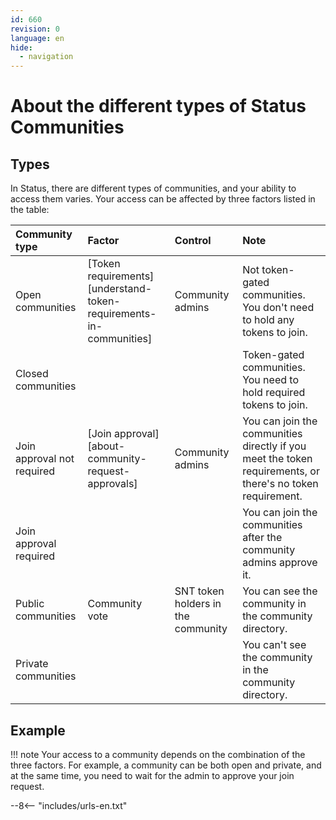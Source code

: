 ```yaml
---
id: 660
revision: 0
language: en
hide:
  - navigation
---
```


# About the different types of Status Communities

## Types

In Status, there are different types of communities, and your ability to access them varies. Your access can be affected by three factors listed in the table:

| Community type | Factor | Control | Note |
|:---|:---|:---|:---|
| Open communities | [Token requirements][understand-token-requirements-in-communities] | Community admins | Not token-gated communities. You don't need to hold any tokens to join. |
| Closed communities | | | Token-gated communities. You need to hold required tokens to join. |
| Join approval not required | [Join approval][about-community-request-approvals] | Community admins | You can join the communities directly if you meet the token requirements, or there's no token requirement. |
| Join approval required | | | You can join the communities after the community admins approve it. |
| Public communities | Community vote | SNT token holders in the community | You can see the community in the community directory. |
| Private communities | | | You can't see the community in the community directory. |

## Example

!!! note
    Your access to a community depends on the combination of the three factors. For example, a community can be both open and private, and at the same time, you need to wait for the admin to approve your join request.

--8<-- "includes/urls-en.txt"
